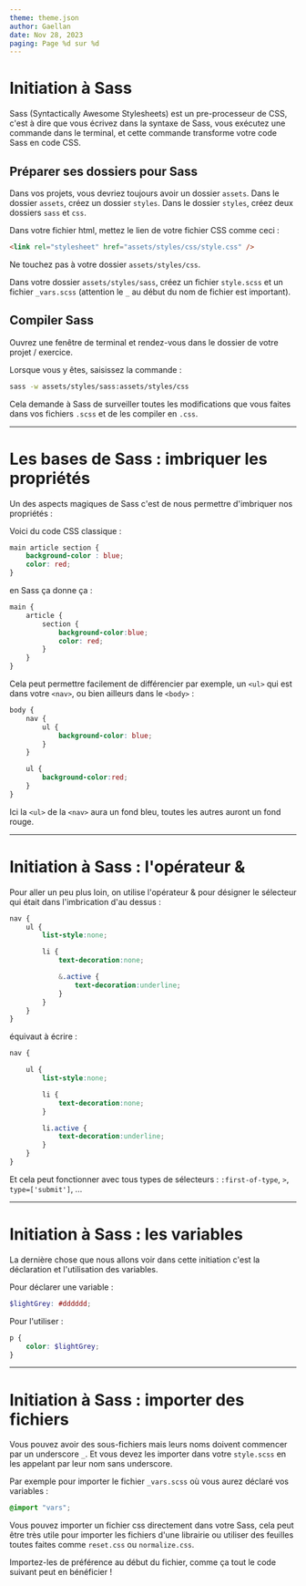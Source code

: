 ```yaml
--- 
theme: theme.json
author: Gaellan
date: Nov 28, 2023
paging: Page %d sur %d
---
```


# Initiation à Sass

Sass (Syntactically Awesome Stylesheets) est un pre-processeur de CSS, c'est à dire que vous écrivez dans la syntaxe de Sass, vous exécutez une commande dans le terminal, et cette commande transforme votre code Sass en code CSS.

## Préparer ses dossiers pour Sass

Dans vos projets, vous devriez toujours avoir un dossier `assets`. Dans le dossier `assets`, créez un dossier `styles`. Dans le dossier `styles`, créez deux dossiers `sass` et `css`.

Dans votre fichier html, mettez le lien de votre fichier CSS comme ceci :

```html
<link rel="stylesheet" href="assets/styles/css/style.css" />
```

Ne touchez pas à votre dossier `assets/styles/css`.

Dans votre dossier `assets/styles/sass`, créez un fichier `style.scss` et un fichier `_vars.scss` (attention le `_` au début du nom de fichier est important).

## Compiler Sass

Ouvrez une fenêtre de terminal et rendez-vous dans le dossier de votre projet / exercice.

Lorsque vous y êtes, saisissez la commande : 

```sh
sass -w assets/styles/sass:assets/styles/css
```

Cela demande à Sass de surveiller toutes les modifications que vous faites dans vos fichiers `.scss` et de les compiler en `.css`.

---

# Les bases de Sass : imbriquer les propriétés

Un des aspects magiques de Sass c'est de nous permettre d'imbriquer nos propriétés :

Voici du code CSS classique :

```css
main article section {
    background-color : blue;
    color: red;
}
```

en Sass ça donne ça :

```scss
main {
    article {
        section {
            background-color:blue;
            color: red;
        }
    }
}
```

Cela peut permettre facilement de différencier par exemple, un `<ul>` qui est dans votre `<nav>`, ou bien ailleurs dans le `<body>` : 

```scss
body {
    nav {
        ul {
            background-color: blue;
        }
    }

    ul {
        background-color:red;
    }
}
```

Ici la `<ul>` de la `<nav>` aura un fond bleu, toutes les autres auront un fond rouge.

---

# Initiation à Sass : l'opérateur &

Pour aller un peu plus loin, on utilise l'opérateur & pour désigner le sélecteur qui était dans l'imbrication d'au dessus :

```scss
nav {
    ul {
        list-style:none;

        li {
            text-decoration:none;

            &.active {
                text-decoration:underline;
            }
        }
    }
}
```

équivaut à écrire :

```scss
nav {

    ul {
        list-style:none;

        li {
            text-decoration:none;
        }

        li.active {
            text-decoration:underline;
        }
    }
}
```

Et cela peut fonctionner avec tous types de sélecteurs : `:first-of-type`, `>`, `type=['submit']`, ...

---

# Initiation à Sass : les variables

La dernière chose que nous allons voir dans cette initiation c'est la déclaration et l'utilisation des variables.

Pour déclarer une variable :

```scss
$lightGrey: #dddddd;
```

Pour l'utiliser :

```scss
p {
	color: $lightGrey;
}
```

---

# Initiation à Sass : importer des fichiers

Vous pouvez avoir des sous-fichiers mais leurs noms doivent commencer par un underscore `_`. Et vous devez les importer dans votre `style.scss` en les appelant par leur nom sans underscore.

Par exemple pour importer le fichier `_vars.scss` où vous aurez déclaré vos variables :

```scss
@import "vars";
```

Vous pouvez importer un fichier css directement dans votre Sass, cela peut être très utile pour importer les fichiers d'une librairie ou utiliser des feuilles toutes faites comme `reset.css` ou `normalize.css`.


Importez-les de préférence au début du fichier, comme ça tout le code suivant peut en bénéficier !

